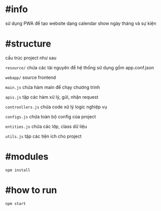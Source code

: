 # #info

sử dụng PWA để tạo website dạng calendar show ngày tháng và sự kiện

# #structure

cấu trúc project như sau

`resource/` chứa các tài nguyên để hệ thống sử dụng gồm app.conf.json

`webapp/` source frontend

`main.js` chứa hàm main để chạy chương trình

`apis.js` tập các hàm xử lý, gửi, nhận request

`contronllers.js` chứa code xử lý logic nghiệp vụ

`configs.js` chứa toàn bộ config của project

`entities.js` chứa các lớp, class dữ liệu

`utils.js` tập các tiện ích cho project

# #modules

`npm install`
# #how to run

`npm start`
